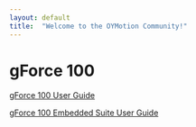 ```yaml
---
layout: default
title:  "Welcome to the OYMotion Community!"
---
```


# gForce 100
[gForce 100 User Guide](gForce100UserGuide)

[gForce 100 Embedded Suite User Guide](gForce100EmbeddedSuiteUserGuide)

